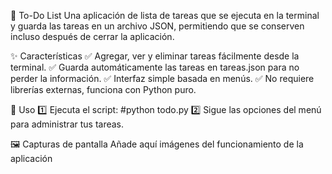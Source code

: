 📌 To-Do List 
Una aplicación de lista de tareas que se ejecuta en la terminal y guarda las tareas en un archivo JSON, permitiendo que se conserven incluso después de cerrar la aplicación.

✨ Características
✅ Agregar, ver y eliminar tareas fácilmente desde la terminal.
✅ Guarda automáticamente las tareas en tareas.json para no perder la información.
✅ Interfaz simple basada en menús.
✅ No requiere librerías externas, funciona con Python puro.

🚀 Uso
1️⃣ Ejecuta el script:
#python todo.py
2️⃣ Sigue las opciones del menú para administrar tus tareas.

🖼️ Capturas de pantalla
Añade aquí imágenes del funcionamiento de la aplicación
